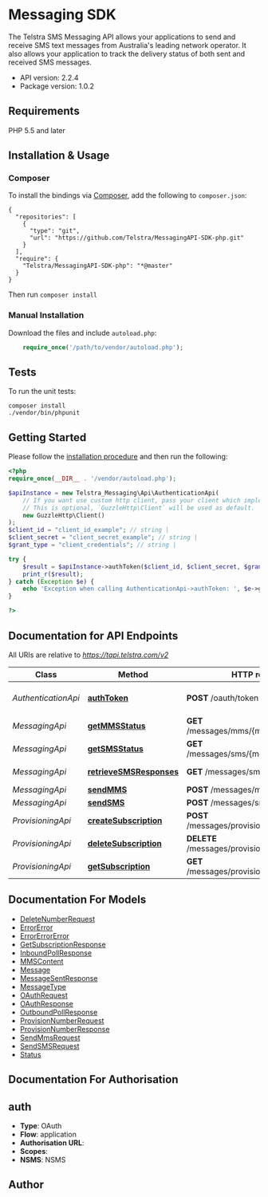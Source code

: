 # Messaging SDK
The Telstra SMS Messaging API allows your applications to send and receive SMS text messages from Australia's leading network operator.  It also allows your application to track the delivery status of both sent and received SMS messages.


- API version: 2.2.4
- Package version: 1.0.2

## Requirements

PHP 5.5 and later

## Installation & Usage
### Composer

To install the bindings via [Composer](http://getcomposer.org/), add the following to `composer.json`:

```
{
  "repositories": [
    {
      "type": "git",
      "url": "https://github.com/Telstra/MessagingAPI-SDK-php.git"
    }
  ],
  "require": {
    "Telstra/MessagingAPI-SDK-php": "*@master"
  }
}
```

Then run `composer install`

### Manual Installation

Download the files and include `autoload.php`:

```php
    require_once('/path/to/vendor/autoload.php');
```

## Tests

To run the unit tests:

```
composer install
./vendor/bin/phpunit
```

## Getting Started

Please follow the [installation procedure](#installation--usage) and then run the following:

```php
<?php
require_once(__DIR__ . '/vendor/autoload.php');

$apiInstance = new Telstra_Messaging\Api\AuthenticationApi(
    // If you want use custom http client, pass your client which implements `GuzzleHttp\ClientInterface`.
    // This is optional, `GuzzleHttp\Client` will be used as default.
    new GuzzleHttp\Client()
);
$client_id = "client_id_example"; // string | 
$client_secret = "client_secret_example"; // string | 
$grant_type = "client_credentials"; // string | 

try {
    $result = $apiInstance->authToken($client_id, $client_secret, $grant_type);
    print_r($result);
} catch (Exception $e) {
    echo 'Exception when calling AuthenticationApi->authToken: ', $e->getMessage(), PHP_EOL;
}

?>
```

## Documentation for API Endpoints

All URIs are relative to *https://tapi.telstra.com/v2*

Class | Method | HTTP request | Description
------------ | ------------- | ------------- | -------------
*AuthenticationApi* | [**authToken**](docs/Api/AuthenticationApi.md#authtoken) | **POST** /oauth/token | Generate authentication token
*MessagingApi* | [**getMMSStatus**](docs/Api/MessagingApi.md#getmmsstatus) | **GET** /messages/mms/{messageid}/status | Get MMS Status
*MessagingApi* | [**getSMSStatus**](docs/Api/MessagingApi.md#getsmsstatus) | **GET** /messages/sms/{messageId}/status | Get SMS Status
*MessagingApi* | [**retrieveSMSResponses**](docs/Api/MessagingApi.md#retrievesmsresponses) | **GET** /messages/sms | Retrieve SMS Responses
*MessagingApi* | [**sendMMS**](docs/Api/MessagingApi.md#sendmms) | **POST** /messages/mms | Send MMS
*MessagingApi* | [**sendSMS**](docs/Api/MessagingApi.md#sendsms) | **POST** /messages/sms | Send SMS
*ProvisioningApi* | [**createSubscription**](docs/Api/ProvisioningApi.md#createsubscription) | **POST** /messages/provisioning/subscriptions | Create Subscription
*ProvisioningApi* | [**deleteSubscription**](docs/Api/ProvisioningApi.md#deletesubscription) | **DELETE** /messages/provisioning/subscriptions | Delete Subscription
*ProvisioningApi* | [**getSubscription**](docs/Api/ProvisioningApi.md#getsubscription) | **GET** /messages/provisioning/subscriptions | Get Subscription


## Documentation For Models

 - [DeleteNumberRequest](docs/Model/DeleteNumberRequest.md)
 - [ErrorError](docs/Model/ErrorError.md)
 - [ErrorErrorError](docs/Model/ErrorErrorError.md)
 - [GetSubscriptionResponse](docs/Model/GetSubscriptionResponse.md)
 - [InboundPollResponse](docs/Model/InboundPollResponse.md)
 - [MMSContent](docs/Model/MMSContent.md)
 - [Message](docs/Model/Message.md)
 - [MessageSentResponse](docs/Model/MessageSentResponse.md)
 - [MessageType](docs/Model/MessageType.md)
 - [OAuthRequest](docs/Model/OAuthRequest.md)
 - [OAuthResponse](docs/Model/OAuthResponse.md)
 - [OutboundPollResponse](docs/Model/OutboundPollResponse.md)
 - [ProvisionNumberRequest](docs/Model/ProvisionNumberRequest.md)
 - [ProvisionNumberResponse](docs/Model/ProvisionNumberResponse.md)
 - [SendMmsRequest](docs/Model/SendMmsRequest.md)
 - [SendSMSRequest](docs/Model/SendSMSRequest.md)
 - [Status](docs/Model/Status.md)


## Documentation For Authorisation


## auth

- **Type**: OAuth
- **Flow**: application
- **Authorisation URL**: 
- **Scopes**: 
 - **NSMS**: NSMS


## Author




